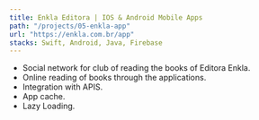 ```yaml
---
title: Enkla Editora | IOS & Android Mobile Apps
path: "/projects/05-enkla-app"
url: "https://enkla.com.br/app"
stacks: Swift, Android, Java, Firebase
---
```


- Social network for club of reading the books of Editora Enkla.
- Online reading of books through the applications.
- Integration with APIS.
- App cache.
- Lazy Loading.
